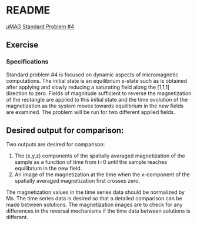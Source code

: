 # README

[µMAG Standard Problem #4](https://www.ctcms.nist.gov/~rdm/std4/spec4.html)

## Exercise 


### Specifications
Standard problem #4 is focused on dynamic aspects of micromagnetic computations. The initial state is an equilibrium 
s-state such as is obtained after applying and slowly reducing a saturating field along the [1,1,1] direction to zero. 
Fields of magnitude sufficient to reverse the magnetization of the rectangle are applied to this initial state and the 
time evolution of the magnetization as the system moves towards equilibrium in the new fields are examined. 
The problem will be run for two different applied fields.

## Desired output for comparison: 

Two outputs are desired for comparison:

1. The (x,y,z) components of the spatially averaged magnetization of the sample as a function of time from t=0 until 
the sample reaches equilibrium in the new field. 
2. An image of the magnetization at the time when the x-component of the spatially averaged magnetization first 
crosses zero.

The magnetization values in the time series data should be normalized by Ms. 
The time series data is desired so that a detailed comparison can be made between solutions. 
The magnetization images are to check for any differences in the reversal mechanisms if the time data between 
solutions is different.
